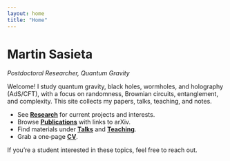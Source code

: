 ```yaml
---
layout: home
title: "Home"
---
```


# Martin Sasieta
*Postdoctoral Researcher, Quantum Gravity*

Welcome! I study quantum gravity, black holes, wormholes, and holography (AdS/CFT), with a focus on randomness, Brownian circuits, entanglement, and complexity. This site collects my papers, talks, teaching, and notes.

- See **[Research](/research)** for current projects and interests.
- Browse **[Publications](/publications)** with links to arXiv.
- Find materials under **[Talks](/talks)** and **[Teaching](/teaching)**.
- Grab a one‑page **[CV](/cv)**.

If you’re a student interested in these topics, feel free to reach out.
